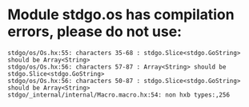 # Module stdgo.os has compilation errors, please do not use:
```
stdgo/os/Os.hx:55: characters 35-68 : stdgo.Slice<stdgo.GoString> should be Array<String>
stdgo/os/Os.hx:56: characters 57-87 : Array<String> should be stdgo.Slice<stdgo.GoString>
stdgo/os/Os.hx:56: characters 50-87 : stdgo.Slice<stdgo.GoString> should be Array<String>
stdgo/_internal/internal/Macro.macro.hx:54: non hxb types:,256

```


